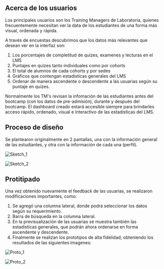 ## Acerca de los usuarios

Los principales usuarios son los Training Managers de Laboratoria, quienes frecuentemente necesitan ver la data de los estudiantes de una forma más visual, ordenada y rápida.

A través de encuestas descubrimos que los datos más relevantes que desean ver en la interfaz son:

1. Los porcentajes de completitud de quizes, examenes y lecturas en el LMS
2. Puntajes en quizes tanto individuales como por cohorts
3. El total de alumnos de cada cohorts y por sedes
4. Gráficos que contengan estadisticas generales del LMS
5. Ordenar de manera ascendente o descendente a las usuarias según su puntaje en quizes.

Normalmente los TM's revisan la infomación de las estudiantes antes del bootcamp (con los datos de pre-admisión), durante y después del bootcamp. El dashboard creado estará accesible siempre
para brindarles acceso rápido, ordenado, visual e interactivo de las estadisticas del LMS.

## Proceso de diseño

Se plantearon originalmente en 2 pantallas, una con la información general de las estudiantes, y otra con la información de cada una (perfil). 

![Sketch_1](https://github.com/EstefaniaTelis/lim-2018-05-bc-core-pm-datadashboard/blob/master/sketch__dash_1.JPG "sketch_1")

![Sketch_2](https://github.com/EstefaniaTelis/lim-2018-05-bc-core-pm-datadashboard/blob/master/sketch_dash_2.JPG "sketch_2")

## Protitipado

Una vez obtenido nuevamente el feedback de las usuarias, se realizaron modificaciones importantes, como:

1. Se agregó una columna lateral, donde podrá seleccionar los datos según su requerimiento.
2. Barra de búsqueda en la columna lateral.
3. En la previsualización de las usuarias se muestra también las estadisticas generales, que podrán ahora ordenarse en forma ascendente y descendente.
4. Finalmente se realizan los prototipos de alta fidelidad, obteniendo los resultados de las siguientes imagenes:

![Proto_1](https://github.com/EstefaniaTelis/lim-2018-05-bc-core-pm-datadashboard/blob/master/pantalla-1.jpg "proto_1")

![Proto_2](https://github.com/EstefaniaTelis/lim-2018-05-bc-core-pm-datadashboard/blob/master/pantalla-2.jpg "proto_2")
